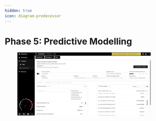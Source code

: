 ```yaml
---
hidden: true
icon: diagram-predecessor
---
```


# Phase 5: Predictive Modelling

<figure><img src="../../.gitbook/assets/Screenshot 2025-05-15 151120.png" alt=""><figcaption></figcaption></figure>

